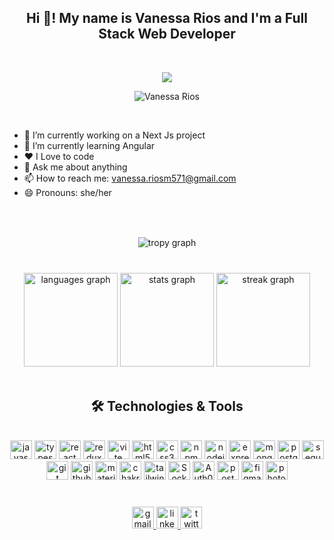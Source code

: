 <h2 align="center">Hi 👋! My name is Vanessa Rios and I'm a Full Stack Web Developer</h2>
<br />

<p align="center">
  <a>
    <img src="https://readme-typing-svg.demolab.com/?lines=Full-Stack%20web%20developer;Front%20End%20Developer%20;Back%20End%20Developer;Always%20learning%20new%20things&font=Fira%20Code&center=true&width=440&height=45&color=ff1f99&vCenter=true&pause=1000&size=22" />
    </a>
</p>

<p align="center"> <img src="https://komarev.com/ghpvc/?username=VanessaRiosm&color=ff1f99" alt="Vanessa Rios" /> </p>

<br/>

- 🔭 I’m currently working on a Next Js project
- 🌱 I’m currently learning Angular
- ❤️ I Love to code
- 💬 Ask me about anything
- 📫 How to reach me: vanessa.riosm571@gmail.com
- 😄 Pronouns: she/her

###

<br/>

###

<div align="center">
<img src='https://github-profile-trophy.vercel.app/?username=vanessaRiosm&theme=radical&&row=1&column=3&margin-w=15' alt='tropy graph'>
</div>

<br/>

###

<div align="center">
 <img src="https://github-readme-stats.vercel.app/api/top-langs?username=VanessaRiosm&locale=en&hide_title=false&layout=compact&card_width=320&langs_count=6&theme=radical&hide_border=false" height="150" alt="languages graph"/>
 <img src="https://github-readme-stats.vercel.app/api?username=VanessaRiosm&hide_title=false&hide_rank=false&show_icons=true&include_all_commits=true&count_private=true&disable_animations=false&theme=radical&locale=en&hide_border=false&rank_icon=github" height="150" alt="stats graph"  />
  <img src="https://streak-stats.demolab.com?user=VanessaRiosm&locale=en&mode=daily&theme=radical&hide_border=false&border_radius=5" height="150" alt="streak graph"  />

</div>

<br/>
<h2 align="center">🛠️ Technologies & Tools</h2>
<br/>

<div align="center">
  <img src="https://cdn.simpleicons.org/javascript/F7DF1E" height="30" width='35' alt="javascript logo"  />
  <img src="https://cdn.simpleicons.org/typescript/3178C6" height="30" width='35' alt="typescript logo"  />
  <img src="https://skillicons.dev/icons?i=react" height="30" width='35' alt="react logo"  />
  <img src="https://skillicons.dev/icons?i=redux" height="30" width='35' alt="redux logo"  />
   <img src="https://skillicons.dev/icons?i=vite" height="30" width='35' alt="vite logo"  />
  <img src="https://skillicons.dev/icons?i=html" height="30" width='35' alt="html5 logo"  />
  <img src="https://skillicons.dev/icons?i=css" height="30" width='35' alt="css3 logo"  />
  <img src="https://cdn.simpleicons.org/npm/CB3837" height="30" width='35' alt="npm logo"  />
  <img src="https://skillicons.dev/icons?i=nodejs" height="30" width='35' alt="nodejs logo"  />
  <img src="https://skillicons.dev/icons?i=express" height="30" width='35' alt="express logo"  />
  <img src="https://skillicons.dev/icons?i=mongodb" height="30" width='35' alt="mongodb logo"  />
  <img src="https://skillicons.dev/icons?i=postgres" height="30" width='35' alt="postgres logo"  />
  <img src="https://skillicons.dev/icons?i=sequelize" height="30" width='35' alt="sequelize logo"  />
  <img src="https://skillicons.dev/icons?i=git" height="30" width='35' alt="git logo"  />
  <img src="https://skillicons.dev/icons?i=github" height="30" width='35' alt="github logo"  />
  <img src="https://skillicons.dev/icons?i=materialui" height="30" width='35' alt="materialui logo"  />
  <img src="https://cdn.simpleicons.org/chakraui/319795" height="30" width='35' alt="chakra logo"  />
  <img src="https://skillicons.dev/icons?i=tailwind" height="30" width='35' alt="tailwind logo"  />
  <img src="https://cdn.simpleicons.org/Socket.io/fff" height="30" width='35' alt="Socket logo"  />
  <img src="https://cdn.simpleicons.org/Auth0/EB5424" height="30" width='35' alt="Auth0 logo"  />
  <img src="https://cdn.simpleicons.org/postman/FF6C37" height="30" width='35' alt="postman logo"  />
  <img src="https://skillicons.dev/icons?i=figma" height="30" width='35' alt="figma logo"  />
  <img src="https://skillicons.dev/icons?i=photoshop" height="30" width='35' alt="photoshop logo"  />

</div>

###

<br/>

<div align="center">
  
  <a href="mailto:vanessa.riosm571@gmail.com" target="_blank">
    <img src="https://img.shields.io/static/v1?message=Gmail&logo=gmail&label=&color=D14836&logoColor=white&labelColor=&style=for-the-badge" height="35" alt="gmail logo"  />
  </a>
  <a href="https://www.linkedin.com/in/vanessa-rios-munoz/" target="_blank">
    <img src="https://img.shields.io/static/v1?message=LinkedIn&logo=linkedin&label=&color=0077B5&logoColor=white&labelColor=&style=for-the-badge" height="35" alt="linkedin logo"  />
  </a>
  <a href="https://twitter.com/varimu14" target="_blank">
    <img src="https://img.shields.io/static/v1?message=Twitter&logo=twitter&label=&color=00457C&logoColor=white&labelColor=&style=for-the-badge" height="35" alt="twitter logo"  />
  </a>
</div>

###

